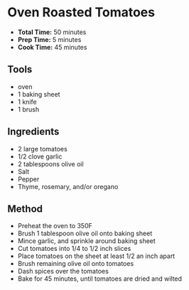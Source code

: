 # Oven Roasted Tomatoes

- **Total Time:** 50 minutes
- **Prep Time:** 5 minutes
- **Cook Time:** 45 minutes

## Tools

- oven
- 1 baking sheet
- 1 knife
- 1 brush

## Ingredients

- 2 large tomatoes
- 1/2 clove garlic
- 2 tablespoons olive oil
- Salt
- Pepper
- Thyme, rosemary, and/or oregano

## Method

- Preheat the oven to 350F
- Brush 1 tablespoon olive oil onto baking sheet
- Mince garlic, and sprinkle around baking sheet
- Cut tomatoes into 1/4 to 1/2 inch slices
- Place tomatoes on the sheet at least 1/2 an inch apart
- Brush remaining olive oil onto tomatoes
- Dash spices over the tomatoes
- Bake for 45 minutes, until tomatoes are dried and wilted
